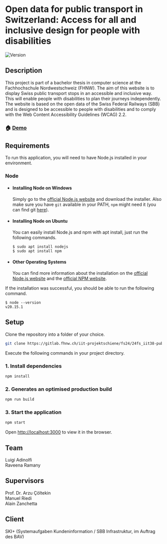 # Open data for public transport in Switzerland: Access for all and inclusive design for people with disabilities

![Version](https://img.shields.io/badge/version-0.1.0-blue.svg?cacheSeconds=2592000)

## Description
This project is part of a bachelor thesis in computer science at the Fachhochschule Nordwestschweiz (FHNW). 
The aim of this website is to display Swiss public transport stops in an accessible and inclusive way. 
This will enable people with disabilities to plan their journeys independently. The website is based on the open data of the Swiss Federal Railways (SBB) and is designed to be accessible to people with disabilities and to comply with the Web Content Accessibility Guidelines (WCAG) 2.2.

### 🏠 [Demo](https://accessibility-public-transport.vercel.app/)


## Requirements

To run this application, you will need to have Node.js installed in your environment.

### Node
- #### Installing Node on Windows

  Simply go to the [official Node.js website](https://nodejs.org/) and download the installer.
  Also make sure you have `git` available in your PATH, `npm` might need it (you can find git [here](https://git-scm.com/)).

- #### Installing Node on Ubuntu

  You can easily install Node.js and npm with apt install, just run the following commands.

      $ sudo apt install nodejs
      $ sudo apt install npm

- #### Other Operating Systems
  You can find more information about the installation on the [official Node.js website](https://nodejs.org/) and the [official NPM website](https://npmjs.org/).

If the installation was successful, you should be able to run the following command.

    $ node --version
    v20.15.1

## Setup

Clone the repository into a folder of your choice.
```sh
git clone https://gitlab.fhnw.ch/iit-projektschiene/fs24/24fs_iit38-public-transport-in-switzerland_access-for-all-and-inclusive-design-for-people-with-disabilities.git
```

Execute the following commands in your project directory.

### 1. Install dependencies

```sh
npm install
```

### 2. Generates an optimised production build

```sh
npm run build
```

### 3. Start the application

```sh
npm start
```

Open [http://localhost:3000](http://localhost:3000) to view it in the browser.


## Team

Luigi Adinolfi<br>
Raveena Ramany


## Supervisors
Prof. Dr. Arzu Çöltekin<br>
Manuel Riedi<br>
Alain Zanchetta

## Client
SKI+ (Systemaufgaben Kundeninformation / SBB Infrastruktur, im Auftrag des BAV)
